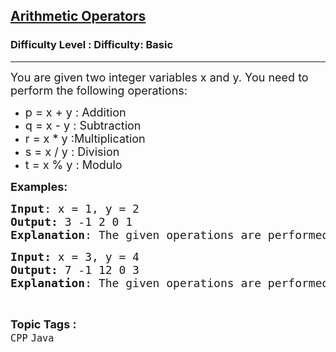 <h2><a href="https://www.geeksforgeeks.org/problems/arithmetic-operators-1605594922/1?page=1&difficulty=Basic&status=unsolved,attempted&sortBy=accuracy">Arithmetic Operators</a></h2><h3>Difficulty Level : Difficulty: Basic</h3><hr><div class="problems_problem_content__Xm_eO"><p><span style="font-size: 18px;">You are given two integer variables x and y. You need to perform the following operations:</span></p>
<ul>
<li><span style="font-size: 18px;">p = x + y : Addition</span></li>
<li><span style="font-size: 18px;">q = x - y : Subtraction</span></li>
<li><span style="font-size: 18px;">r = x * y :Multiplication</span></li>
<li><span style="font-size: 18px;">s = x / y : Division</span></li>
<li><span style="font-size: 18px;">t = x % y : Modulo</span></li>
</ul>
<p><span style="font-size: 18px;"><strong>Examples:</strong></span></p>
<pre><span style="font-size: 18px;"><strong>Input</strong>: x = 1, y = 2
<strong>Output:</strong> 3 -1 2 0 1 
<strong>Explanation</strong>: The given operations are performed.</span></pre>
<pre><span style="font-size: 18px;"><strong>Input: </strong>x = 3, y = 4 
<strong>Output:</strong> 7 -1 12 0 3 
<strong>Explanation</strong>: The given operations are performed</span></pre></div><br><p><span style=font-size:18px><strong>Topic Tags : </strong><br><code>CPP</code>&nbsp;<code>Java</code>&nbsp;